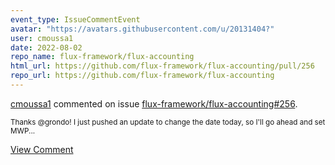 ```yaml
---
event_type: IssueCommentEvent
avatar: "https://avatars.githubusercontent.com/u/20131404?"
user: cmoussa1
date: 2022-08-02
repo_name: flux-framework/flux-accounting
html_url: https://github.com/flux-framework/flux-accounting/pull/256
repo_url: https://github.com/flux-framework/flux-accounting
---
```


<a href='https://github.com/cmoussa1' target='_blank'>cmoussa1</a> commented on issue <a href='https://github.com/flux-framework/flux-accounting/pull/256' target='_blank'>flux-framework/flux-accounting#256</a>.

<small>Thanks @grondo! I just pushed an update to change the date today, so I'll go ahead and set MWP...</small>

<a href='https://github.com/flux-framework/flux-accounting/pull/256' target='_blank'>View Comment</a>